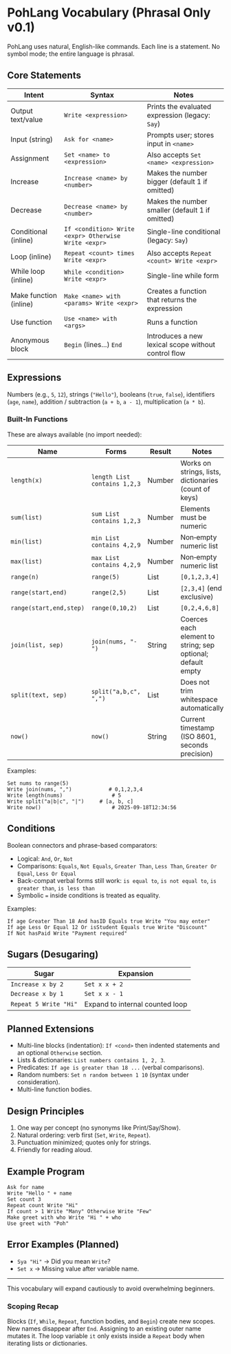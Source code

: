 # PohLang Vocabulary (Phrasal Only v0.1)

PohLang uses natural, English-like commands. Each line is a statement. No symbol mode; the entire language is phrasal.

## Core Statements

| Intent | Syntax | Notes |
|--------|--------|-------|
| Output text/value | `Write <expression>` | Prints the evaluated expression (legacy: `Say`) |
| Input (string) | `Ask for <name>` | Prompts user; stores input in `<name>` |
| Assignment | `Set <name> to <expression>` | Also accepts `Set <name> <expression>` |
| Increase | `Increase <name> by <number>` | Makes the number bigger (default 1 if omitted) |
| Decrease | `Decrease <name> by <number>` | Makes the number smaller (default 1 if omitted) |
| Conditional (inline) | `If <condition> Write <expr> Otherwise Write <expr>` | Single-line conditional (legacy: `Say`) |
| Loop (inline) | `Repeat <count> times Write <expr>` | Also accepts `Repeat <count> Write <expr>` |
| While loop (inline) | `While <condition> Write <expr>` | Single-line while form |
| Make function (inline) | `Make <name> with <params> Write <expr>` | Creates a function that returns the expression |
| Use function | `Use <name> with <args>` | Runs a function |
| Anonymous block | `Begin` (lines...) `End` | Introduces a new lexical scope without control flow |

## Expressions
Numbers (e.g., `5`, `12`), strings (`"Hello"`), booleans (`true`, `false`), identifiers (`age`, `name`), addition / subtraction (`a + b`, `a - 1`), multiplication (`a * b`).

### Built‑In Functions
These are always available (no import needed):

| Name | Forms | Result | Notes |
|------|-------|--------|-------|
| `length(x)` | `length List contains 1,2,3` | Number | Works on strings, lists, dictionaries (count of keys) |
| `sum(list)` | `sum List contains 1,2,3` | Number | Elements must be numeric |
| `min(list)` | `min List contains 4,2,9` | Number | Non‑empty numeric list |
| `max(list)` | `max List contains 4,2,9` | Number | Non‑empty numeric list |
| `range(n)` | `range(5)` | List | `[0,1,2,3,4]` |
| `range(start,end)` | `range(2,5)` | List | `[2,3,4]` (end exclusive) |
| `range(start,end,step)` | `range(0,10,2)` | List | `[0,2,4,6,8]` |
| `join(list, sep)` | `join(nums, "-")` | String | Coerces each element to string; sep optional; default empty |
| `split(text, sep)` | `split("a,b,c", ",")` | List | Does not trim whitespace automatically |
| `now()` | `now()` | String | Current timestamp (ISO 8601, seconds precision) |

Examples:
```
Set nums to range(5)
Write join(nums, ",")            # 0,1,2,3,4
Write length(nums)                # 5
Write split("a|b|c", "|")     # [a, b, c]
Write now()                       # 2025-09-18T12:34:56
```

## Conditions
Boolean connectors and phrase-based comparators:
- Logical: `And`, `Or`, `Not`
- Comparisons: `Equals`, `Not Equals`, `Greater Than`, `Less Than`, `Greater Or Equal`, `Less Or Equal`
- Back-compat verbal forms still work: `is equal to`, `is not equal to`, `is greater than`, `is less than`
- Symbolic `=` inside conditions is treated as equality.

Examples:
```
If age Greater Than 18 And hasID Equals true Write "You may enter"
If age Less Or Equal 12 Or isStudent Equals true Write "Discount"
If Not hasPaid Write "Payment required"
```

## Sugars (Desugaring)
| Sugar | Expansion |
|-------|-----------|
| `Increase x by 2` | `Set x x + 2` |
| `Decrease x by 1` | `Set x x - 1` |
| `Repeat 5 Write "Hi"` | Expand to internal counted loop |

## Planned Extensions
- Multi-line blocks (indentation): `If <cond>` then indented statements and an optional `Otherwise` section.
- Lists & dictionaries: `List numbers contains 1, 2, 3`.
- Predicates: `If age is greater than 18 ...` (verbal comparisons).
- Random numbers: `Set n random between 1 10` (syntax under consideration).
- Multi-line function bodies.

## Design Principles
1. One way per concept (no synonyms like Print/Say/Show).
2. Natural ordering: verb first (`Set`, `Write`, `Repeat`).
3. Punctuation minimized; quotes only for strings.
4. Friendly for reading aloud.

## Example Program
```
Ask for name
Write "Hello " + name
Set count 3
Repeat count Write "Hi"
If count > 1 Write "Many" Otherwise Write "Few"
Make greet with who Write "Hi " + who
Use greet with "Poh"
```

## Error Examples (Planned)
- `Sya "Hi"` → Did you mean `Write`?
- `Set x` → Missing value after variable name.

---
This vocabulary will expand cautiously to avoid overwhelming beginners.

### Scoping Recap
Blocks (`If`, `While`, `Repeat`, function bodies, and `Begin`) create new scopes. New names disappear after `End`. Assigning to an existing outer name mutates it. The loop variable `it` only exists inside a `Repeat` body when iterating lists or dictionaries.
